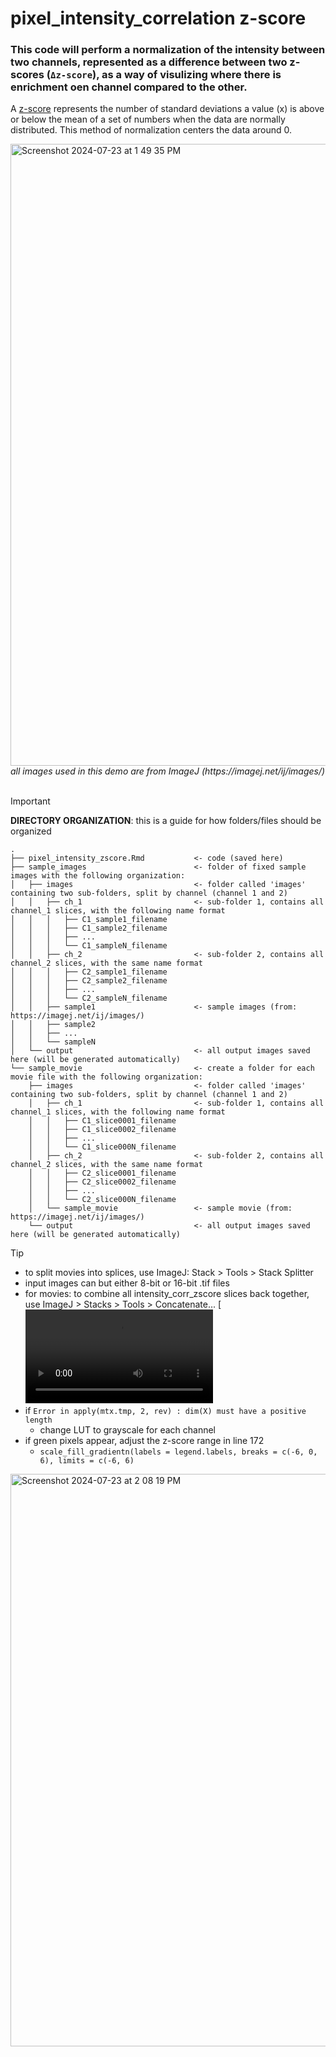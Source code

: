 # pixel_intensity_correlation z-score
### This code will perform a normalization of the intensity between two channels, represented as a difference between two z-scores (`Δz-score`), as a way of visulizing where there is enrichment oen channel compared to the other.
A [z-score](https://www.codecademy.com/article/normalization) represents the number of standard deviations a value (x) is above or below the mean of a set of numbers when the data are normally distributed. This method of normalization centers the data around 0.

<img width="995" alt="Screenshot 2024-07-23 at 1 49 35 PM" src="https://github.com/user-attachments/assets/eeb1b442-dc61-4d1e-afa9-387cf12f304e">
<i>all images used in this demo are from ImageJ (https://imagej.net/ij/images/)</i>
<br>
<br>

> [!IMPORTANT]
> <b>DIRECTORY ORGANIZATION</b>: this is a guide for how folders/files should be organized
```
.
├── pixel_intensity_zscore.Rmd           <- code (saved here)
├── sample_images                        <- folder of fixed sample images with the following organization: 
│   ├── images                           <- folder called 'images' containing two sub-folders, split by channel (channel 1 and 2)
│   │   ├── ch_1                         <- sub-folder 1, contains all channel_1 slices, with the following name format
│   │   │   ├── C1_sample1_filename
│   │   │   ├── C1_sample2_filename
│   │   │   ├── ...
│   │   │   └── C1_sampleN_filename
│   │   ├── ch_2                         <- sub-folder 2, contains all channel_2 slices, with the same name format
│   │   │   ├── C2_sample1_filename
│   │   │   ├── C2_sample2_filename
│   │   │   ├── ...
│   │   │   └── C2_sampleN_filename
│   │   ├── sample1                      <- sample images (from: https://imagej.net/ij/images/)
│   │   ├── sample2                      
│   │   ├── ...                          
│   │   └── sampleN                      
│   └── output                           <- all output images saved here (will be generated automatically)
└── sample_movie                         <- create a folder for each movie file with the following organization: 
    ├── images                           <- folder called 'images' containing two sub-folders, split by channel (channel 1 and 2)
    │   ├── ch_1                         <- sub-folder 1, contains all channel_1 slices, with the following name format
    │   │   ├── C1_slice0001_filename
    │   │   ├── C1_slice0002_filename
    │   │   ├── ...
    │   │   └── C1_slice000N_filename
    │   ├── ch_2                         <- sub-folder 2, contains all channel_2 slices, with the same name format
    │   │   ├── C2_slice0001_filename
    │   │   ├── C2_slice0002_filename
    │   │   ├── ...
    │   │   └── C2_slice000N_filename
    │   └── sample_movie                 <- sample movie (from: https://imagej.net/ij/images/)
    └── output                           <- all output images saved here (will be generated automatically)
```

> [!TIP]
> - to split movies into splices, use ImageJ: Stack > Tools > Stack Splitter
> - input images can but either 8-bit or 16-bit .tif files
> - for movies: to combine all intensity_corr_zscore slices back together, use ImageJ > Stacks > Tools > Concatenate...
> [![Watch the video](https://raw.githubusercontent.com/maryanncollins/pixel_intensity_correlation/main/sample_movie/output/intensity_corr_zscore_mitosis.mov)
> - if `Error in apply(mtx.tmp, 2, rev) : dim(X) must have a positive length`
>     - change LUT to grayscale for each channel
> - if green pixels appear, adjust the z-score range in line 172
>     - `scale_fill_gradientn(labels = legend.labels, breaks = c(-6, 0, 6), limits = c(-6, 6)`
> <img width="916" alt="Screenshot 2024-07-23 at 2 08 19 PM" src="https://github.com/user-attachments/assets/a8586019-0a8d-4336-b4c9-860af7370a85">

